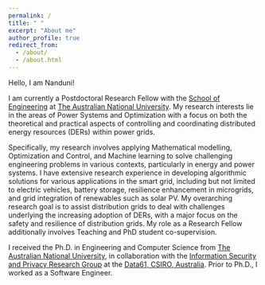 ```yaml
---
permalink: /
title: " "
excerpt: "About me"
author_profile: true
redirect_from: 
  - /about/
  - /about.html
---
```


Hello, I am Nanduni!

I am currently a Postdoctoral Research Fellow with the [School of Engineering](https://eng.anu.edu.au/) at [The Australian National University](https://www.anu.edu.au/). My research interests lie in the areas of Power Systems and Optimization with a focus on both the theoretical and practical aspects of controlling and coordinating distributed energy resources (DERs) within power grids.

Specifically, my research involves applying Mathematical modelling, Optimization and Control, and Machine learning to solve challenging engineering problems in various contexts, particularly in energy and power systems. I have extensive research experience in developing algorithmic solutions for various applications in the smart grid, including but not limited to electric vehicles, battery storage, resilience enhancement in microgrids, and grid integration of renewables such as solar PV. My overarching research goal is to assist distribution grids to deal with challenges underlying the increasing adoption of DERs, with a major focus on the safety and resilience of distribution grids. My role as a Research Fellow additionally involves Teaching and PhD student co-supervision.


I received the Ph.D. in Engineering and Computer Science from [The Australian National University](https://www.anu.edu.au/), in collaboration with the [Information Security and Privacy Research Group](https://research.csiro.au/isp/) at the [Data61, CSIRO, Australia](https://data61.csiro.au/). Prior to Ph.D., I worked as a Software Engineer.

<!-- During my PhD, I also worked as a tutor with the [School of Computer Science](https://www.sydney.edu.au/engineering/schools/school-of-computer-science.html) at [The University of Sydney](https://www.sydney.edu.au/).  -->


